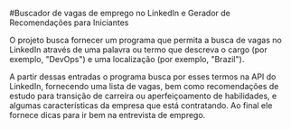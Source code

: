 #Buscador de vagas de emprego no LinkedIn e Gerador de Recomendações para Iniciantes

O projeto busca fornecer um programa que permita a busca de vagas no LinkedIn através de uma palavra ou termo que descreva o cargo (por exemplo, "DevOps") e uma localização (por exemplo, "Brazil").

A partir dessas entradas o programa busca por esses termos na API do LinkedIn, fornecendo uma lista de vagas, bem como recomendações de estudo para transição de carreira ou aperfeiçoamento de habilidades, e algumas características da empresa que está contratando. Ao final ele fornece dicas para ir bem na entrevista de emprego.

